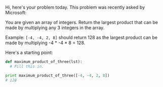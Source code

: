 Hi, here's your problem today. This problem was recently asked by Microsoft:

You are given an array of integers. Return the largest product that can be made by multiplying any 3 integers in the array.

Example:
```[-4, -4, 2, 8]``` should return 128 as the largest product can be made by multiplying -4 * -4 * 8 = 128.

Here's a starting point:
```py
def maximum_product_of_three(lst):
  # Fill this in.

print maximum_product_of_three([-4, -4, 2, 8])
# 128
```